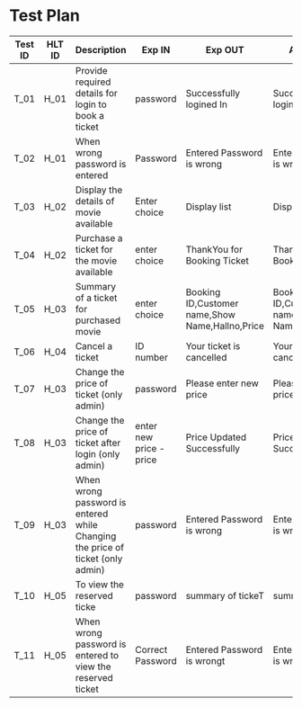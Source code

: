 # Test Plan

| **Test ID** | **HLT ID** | **Description**                                              | **Exp IN** | **Exp OUT** | **Actual Out** |   
|-------------|-----|--------------------------------------------------------------|------------|-------------|----------------|
|  T_01|H_01| Provide required details for login to book a ticket| password| Successfully logined In | Successfully logined In| 
|  T_02|H_01| When wrong password is entered| Password|  Entered Password is wrong | Entered Password is wrong | 
|  T_03|H_02|Display the  details of movie available|  Enter choice | Display list | Display list | 
|  T_04|H_02| Purchase a ticket for the movie available | enter choice | ThankYou for Booking Ticket | ThankYou for Booking Ticket| 
|  T_05|H_03|  Summary of a ticket for purchased movie| enter choice | Booking ID,Customer name,Show Name,Hallno,Price | Booking ID,Customer name,Show Name,Hallno,Price| 
|  T_06|H_04| Cancel a ticket   |ID number|  Your ticket is cancelled | Your ticket is cancelled | 
|  T_07|H_03| Change the price of ticket (only admin) | password| Please enter new price | Please enter new price   | 
|  T_08|H_03| Change the price of ticket after login (only admin) | enter new price -price|Price Updated Successfully | Price Updated Successfully  |
|  T_09|H_03|When wrong password is entered while Changing the price of ticket (only admin) | password | Entered Password is wrong  |  Entered Password is wrong |
|  T_10|H_05|To view the reserved ticke |password| summary of tickeT|summary of ticket | 
|  T_11|H_05|When wrong password is entered to view the reserved ticket|Correct Password | Entered Password is wrongt|Entered Password is wrong |
